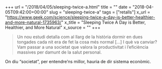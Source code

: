 +++
url = "/2018/04/05/sleeping-twice-a.html"
title = ""
date = "2018-04-05T09:42:00+00:00"
slug = "sleeping-twice-a"
tags = ["retalls"]
x_url = "https://www.geek.com/science/sleeping-twice-a-day-is-better-healthier-and-more-natural-1735963/"
x_title = "Sleeping Twice A Day is Better, Healthier, and More Natural"
x_source = ""
+++


> Un nou estudi detalla com al llarg de la història dormir en dues tongades cada nit era de fet la cosa més normal […] I què va canviar? Vam passar a una societat que valora la productivitat i l’eficiència massives per damunt de la salut personal.

On diu “societat”, per entendre’ns millor, hauria de dir sistema econòmic.
